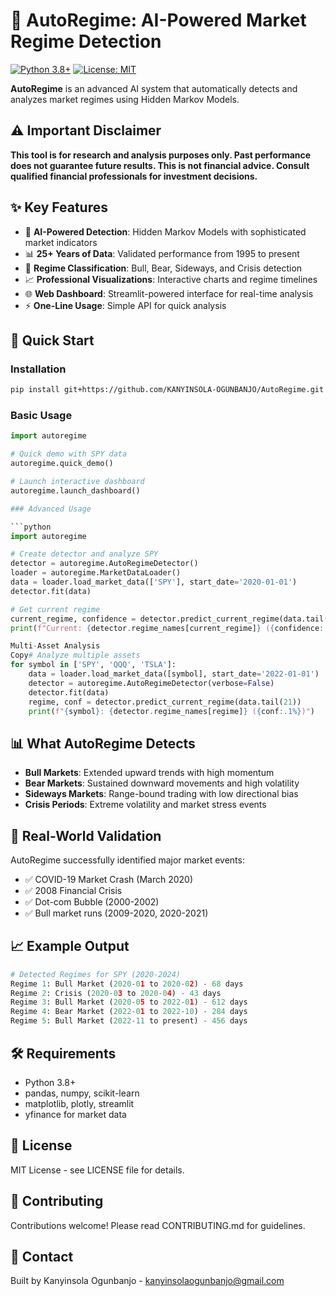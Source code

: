 # 🚀 AutoRegime: AI-Powered Market Regime Detection

[![Python 3.8+](https://img.shields.io/badge/python-3.8+-blue.svg)](https://www.python.org/downloads/)
[![License: MIT](https://img.shields.io/badge/License-MIT-yellow.svg)](https://opensource.org/licenses/MIT)

**AutoRegime** is an advanced AI system that automatically detects and analyzes market regimes using Hidden Markov Models.

## ⚠️ Important Disclaimer

**This tool is for research and analysis purposes only. Past performance does not guarantee future results. This is not financial advice. Consult qualified financial professionals for investment decisions.**

## ✨ Key Features

- 🤖 **AI-Powered Detection**: Hidden Markov Models with sophisticated market indicators
- 📊 **25+ Years of Data**: Validated performance from 1995 to present
- 🎯 **Regime Classification**: Bull, Bear, Sideways, and Crisis detection
- 📈 **Professional Visualizations**: Interactive charts and regime timelines
- 🌐 **Web Dashboard**: Streamlit-powered interface for real-time analysis
- ⚡ **One-Line Usage**: Simple API for quick analysis

## 🚀 Quick Start

### Installation
```bash
pip install git+https://github.com/KANYINSOLA-OGUNBANJO/AutoRegime.git
```

### Basic Usage
```python
import autoregime

# Quick demo with SPY data
autoregime.quick_demo()

# Launch interactive dashboard
autoregime.launch_dashboard()

### Advanced Usage

```python
import autoregime

# Create detector and analyze SPY
detector = autoregime.AutoRegimeDetector()
loader = autoregime.MarketDataLoader()
data = loader.load_market_data(['SPY'], start_date='2020-01-01')
detector.fit(data)

# Get current regime
current_regime, confidence = detector.predict_current_regime(data.tail(21))
print(f"Current: {detector.regime_names[current_regime]} ({confidence:.1%})")

Multi-Asset Analysis
Copy# Analyze multiple assets
for symbol in ['SPY', 'QQQ', 'TSLA']:
    data = loader.load_market_data([symbol], start_date='2022-01-01')
    detector = autoregime.AutoRegimeDetector(verbose=False)
    detector.fit(data)
    regime, conf = detector.predict_current_regime(data.tail(21))
    print(f"{symbol}: {detector.regime_names[regime]} ({conf:.1%})")
```

## 📊 What AutoRegime Detects

- **Bull Markets**: Extended upward trends with high momentum
- **Bear Markets**: Sustained downward movements and high volatility  
- **Sideways Markets**: Range-bound trading with low directional bias
- **Crisis Periods**: Extreme volatility and market stress events

## 🎯 Real-World Validation

AutoRegime successfully identified major market events:
- ✅ COVID-19 Market Crash (March 2020)
- ✅ 2008 Financial Crisis
- ✅ Dot-com Bubble (2000-2002)
- ✅ Bull market runs (2009-2020, 2020-2021)

## 📈 Example Output

```python
# Detected Regimes for SPY (2020-2024)
Regime 1: Bull Market (2020-01 to 2020-02) - 68 days
Regime 2: Crisis (2020-03 to 2020-04) - 43 days  
Regime 3: Bull Market (2020-05 to 2022-01) - 612 days
Regime 4: Bear Market (2022-01 to 2022-10) - 284 days
Regime 5: Bull Market (2022-11 to present) - 456 days
```

## 🛠 Requirements

- Python 3.8+
- pandas, numpy, scikit-learn
- matplotlib, plotly, streamlit
- yfinance for market data

## 📝 License

MIT License - see LICENSE file for details.

## 🤝 Contributing

Contributions welcome! Please read CONTRIBUTING.md for guidelines.

## 📧 Contact

Built by Kanyinsola Ogunbanjo - kanyinsolaogunbanjo@gmail.com


